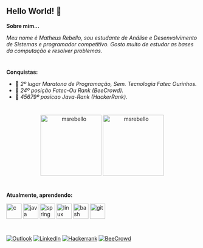 ## Hello World! 🖖


**Sobre mim...**

_Meu nome é Matheus Rebello, sou estudante de Análise e Desenvolvimento de Sistemas e programador competitivo. Gosto muito de estudar as bases da computação e resolver problemas._

#

**Conquistas:**
- 🥈 _2º lugar Maratona de Programação, Sem. Tecnologia Fatec Ourinhos._
- 🥉 _24º posição Fatec-Ou Rank (BeeCrowd)._
- 🥉 _45679º posicao Java-Rank (HackerRank)._

#

<p align = "center">
  <img height="160" src="https://github-readme-stats.vercel.app/api?username=msrebello&show_icons=true&locale=en&theme=algolia&count_private=true&langs_count=6" alt="msrebello" />
  <img height="160" src="https://github-readme-stats.vercel.app/api/top-langs/?username=msrebello&layout=compact&show_icons=true&theme=algolia&locale=en&count_private=true&langs_count=6" alt="msrebello" />
</p>

#

**Atualmente, aprendendo:**

  <p align="left"> 
    <img src="https://cdn.jsdelivr.net/gh/devicons/devicon/icons/c/c-plain.svg" alt="c" width="40" height="40"/>
    <img src="https://cdn.jsdelivr.net/gh/devicons/devicon/icons/java/java-original.svg" alt="java" width="40" height="40"/>
    <img src="https://cdn.jsdelivr.net/gh/devicons/devicon@latest/icons/spring/spring-original.svg" alt="spring" width="40" height="40"/>
    <img src="https://cdn.jsdelivr.net/gh/devicons/devicon/icons/linux/linux-original.svg" alt="linux" width="40" height="40"/>
    <img src="https://cdn.jsdelivr.net/gh/devicons/devicon/icons/bash/bash-plain.svg" alt="bash" width="40" height="40"/>
    <img src="https://cdn.jsdelivr.net/gh/devicons/devicon/icons/git/git-plain.svg" alt="git" width="40" height="40"/>
  </p>
  
#
 
[![Outlook](https://img.shields.io/badge/Outlook-0078D4?style=for-the-badge&logo=microsoft-outlook&logoColor=white)](mailto:matheussrb@outlook.com)
[![LinkedIn](https://img.shields.io/badge/linkedin-%230077B5.svg?style=for-the-badge&logo=linkedin&logoColor=white)](https://www.linkedin.com/in/matheus-scr/)
[![Hackerrank](https://img.shields.io/badge/-Hackerrank-2EC866?style=for-the-badge&logo=HackerRank&logoColor=black)](https://www.hackerrank.com/profile/matheusscrb)
[![BeeCrowd](https://img.shields.io/badge/-🐝Beecrowd-9400D3?style=for-the-badge)](https://www.beecrowd.com.br/judge/en/profile/948459)
